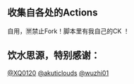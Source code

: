 ## 收集自各处的Actions

自用，🈲禁止Fork！脚本里有我自己的CK ！

饮水思源，特别感谢：
----------------
[@XQ0120](https://github.com/XQ0120/PlayerActions)
[@akuticlouds](https://github.com/akuticlouds/actions-youth)
[@wuzhi01](https://github.com/wuzhi01/MyActions)  
